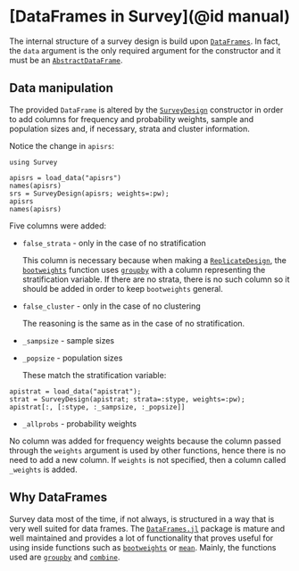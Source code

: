 # [DataFrames in Survey](@id manual)

The internal structure of a survey design is build upon
[`DataFrames`](https://dataframes.juliadata.org/stable/). In fact, the `data`
argument is the only required argument for the constructor and it must be an
[`AbstractDataFrame`](https://dataframes.juliadata.org/stable/lib/types/#DataFrames.AbstractDataFrame).

## Data manipulation

The provided `DataFrame` is altered by the [`SurveyDesign`](@ref) constructor
in order to add columns for frequency and probability weights, sample and
population sizes and, if necessary, strata and cluster information.

Notice the change in `apisrs`:

```@setup manual_DataFrames
using Survey
```

```@repl manual_DataFrames
apisrs = load_data("apisrs")
names(apisrs)
srs = SurveyDesign(apisrs; weights=:pw);
apisrs
names(apisrs)
```

Five columns were added:

- `false_strata` - only in the case of no stratification
  
  This column is necessary because when making a [`ReplicateDesign`](@ref), the
  [`bootweights`](@ref) function uses [`groupby`](https://dataframes.juliadata.org/stable/lib/functions/#DataFrames.groupby)
  with a column representing the stratification variable. If there are no strata,
  there is no such column so it should be added in order to keep `bootweights`
  general.

- `false_cluster` - only in the case of no clustering
  
  The reasoning is the same as in the case of no stratification.

- `_sampsize` - sample sizes

- `_popsize` - population sizes
  
  These match the stratification variable:

```@repl manual_DataFrames
apistrat = load_data("apistrat");
strat = SurveyDesign(apistrat; strata=:stype, weights=:pw);
apistrat[:, [:stype, :_sampsize, :_popsize]]
```

- `_allprobs` - probability weights

No column was added for frequency weights because the column passed through the
`weights` argument is used by other functions, hence there is no need to add a
new column. If `weights` is not specified, then a column called `_weights` is
added.

## Why DataFrames

Survey data most of the time, if not always, is structured in a way that is very
well suited for data frames. The [`DataFrames.jl`](https://dataframes.juliadata.org/stable/)
package is mature and well maintained and provides a lot of functionality that
proves useful for using inside functions such as [`bootweights`](@ref) or
[`mean`](@ref). Mainly, the functions used are
[`groupby`](https://dataframes.juliadata.org/stable/lib/functions/#DataFrames.groupby)
and [`combine`](https://dataframes.juliadata.org/stable/lib/functions/#DataFrames.combine).
